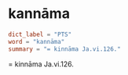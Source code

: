 # kannāma

``` toml
dict_label = "PTS"
word = "kannāma"
summary = "= kinnāma Ja.vi.126."
```

= kinnāma Ja.vi.126.

